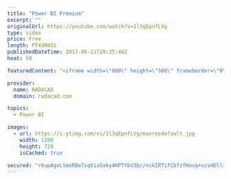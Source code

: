 ```yaml
---
title: "Power BI Premium"
excerpt: ""
originalUrl: https://youtube.com/watch?v=1l3qEpnfLVg
type: video
price: Free
length: PT43M45S
publishedDateTime: 2017-06-21T20:35:46Z
heat: 50

featuredContent: "<iframe width=\"800\" height=\"500\" frameborder=\"0\" src=\"https://www.youtube.com/embed/1l3qEpnfLVg\" allow=\"accelerometer; autoplay; encrypted-media; gyroscope; picture-in-picture\" allowfullscreen></iframe>"

provider:
  name: RADACAD
  domain: radacad.com

topics:
  - Power BI

images:
  - url: https://i.ytimg.com/vi/1l3qEpnfLVg/maxresdefault.jpg
    width: 1280
    height: 720
    isCached: true

secured: "r6upAgxLSmoRBe7sqVisGxky4KPTYbV3b//nckIRTifCbfzfHouq+vzsHDlliV5hzhQbbcVazijfAmnUZC2PJ6DA6HSD15YxjMVTfvc3ncxYzE6OdH6HBcwOscBoZzXHJAzT3d03ut+ltQvyMFGpyXjf7N3qc8FL3T1bUPX+NL9DFJIRMNaCHOxfXkP6UVLTFHiL9brj8/H12VI/I1mSm2UdxV5h3hd8Sa0MxvKxrxWbyt+JyosS+LLGeClv8YZ+GI7u1/OL+6IPzVUA8O9ty7Oj200rcLd6Yc/ayHfM/k0gYEc5HfZMog+8FtWewJ1ttXwLPEVzuEz7VNr0x71he1l5JkAXNUhvoVAYdgoU6BF84Be9Vhu4/aPiojjserSwjvnDlyZoBWcaMZNnEK7nWs3QkuN1bsYTV2KX85I43bs=;ZwNt+qQacZysS3QLyIr5BQ=="
---
```


